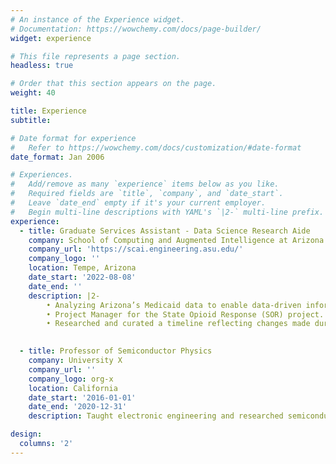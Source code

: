 ```yaml
---
# An instance of the Experience widget.
# Documentation: https://wowchemy.com/docs/page-builder/
widget: experience

# This file represents a page section.
headless: true

# Order that this section appears on the page.
weight: 40

title: Experience
subtitle:

# Date format for experience
#   Refer to https://wowchemy.com/docs/customization/#date-format
date_format: Jan 2006

# Experiences.
#   Add/remove as many `experience` items below as you like.
#   Required fields are `title`, `company`, and `date_start`.
#   Leave `date_end` empty if it's your current employer.
#   Begin multi-line descriptions with YAML's `|2-` multi-line prefix.
experience:
  - title: Graduate Services Assistant - Data Science Research Aide
    company: School of Computing and Augmented Intelligence at Arizona State University
    company_url: 'https://scai.engineering.asu.edu/'
    company_logo: ''
    location: Tempe, Arizona
    date_start: '2022-08-08'
    date_end: ''
    description: |2-
        • Analyzing Arizona’s Medicaid data to enable data-driven informed decisions.  
        • Project Manager for the State Opioid Response (SOR) project.  
        • Researched and curated a timeline reflecting changes made during the past 5 years and the impact of COVID-19 on Opioid Use Disorder policies.  
      

  - title: Professor of Semiconductor Physics
    company: University X
    company_url: ''
    company_logo: org-x
    location: California
    date_start: '2016-01-01'
    date_end: '2020-12-31'
    description: Taught electronic engineering and researched semiconductor physics.

design:
  columns: '2'
---
```

